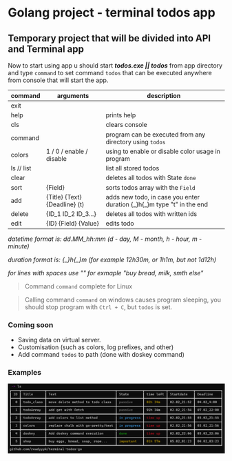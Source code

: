 # Golang project - terminal todos app

## Temporary project that will be divided into API and Terminal app

Now to start using app u should start ***todos.exe || todos*** from app directory and type `command` to set command `todos` that can be executed anywhere from console that will start the app.

| command    | arguments                     | description                                                              |
|------------|-------------------------------|--------------------------------------------------------------------------|
| exit       |                               |                                                                          |
| help       |                               | prints help                                                              |
| cls        |                               | clears console                                                           |
| command    |                               | program can be executed from any directory using `todos`                 |
| colors     | 1 / 0 / enable / disable      | using to enable or disable color usage in program                        |
| ls // list |                               | list all stored todos                                                    |
| clear      |                               | deletes all todos with State `done`                                      |
| sort       | {Field}                       | sorts todos array with the `Field`                                       |
| add        | {Title} {Text} {Deadline} (t) | adds new todo, in case you enter duration {\_}h{\_}m type "t" in the end |
| delete     | {ID\_1 ID\_2 ID\_3...}        | deletes all todos with written ids                                       |
| edit       | {ID} {Field} {Value}          | edits todo                                                               |

_datetime format is: dd.MM_hh:mm (d - day, M - month, h - hour, m - minute)_

_duration format is: {\_}h{\_}m (for example 12h30m, or 1h1m, but not 1d12h)_

_for lines with spaces use "" for exmaple "buy bread, milk, smth else"_

> Command `command` complete for Linux

> Calling command `command` on windows causes program sleeping, you should stop program with `Ctrl + C`, but `todos` is set.

[//]: # (> Crashing with command `command` solved)
### Coming soon
- Saving data on virtual server.
- Customisation (such as colors, log prefixes, and other)
- Add command `todos` to path (done with doskey command)

### Examples
![example](./assets/todo-ex.png)
